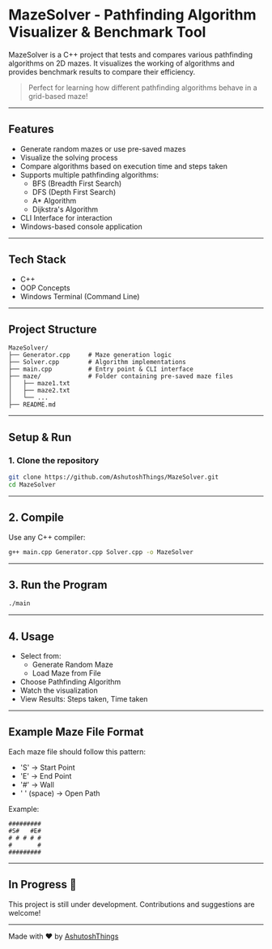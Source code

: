 
# MazeSolver - Pathfinding Algorithm Visualizer & Benchmark Tool

MazeSolver is a C++ project that tests and compares various pathfinding algorithms on 2D mazes. It visualizes the working of algorithms and provides benchmark results to compare their efficiency.

> Perfect for learning how different pathfinding algorithms behave in a grid-based maze!

---

## Features
- Generate random mazes or use pre-saved mazes
- Visualize the solving process
- Compare algorithms based on execution time and steps taken
- Supports multiple pathfinding algorithms:
  - BFS (Breadth First Search)
  - DFS (Depth First Search)
  - A* Algorithm
  - Dijkstra's Algorithm
- CLI Interface for interaction
- Windows-based console application

---

## Tech Stack
- C++
- OOP Concepts
- Windows Terminal (Command Line)

---

## Project Structure

```
MazeSolver/
├── Generator.cpp     # Maze generation logic
├── Solver.cpp        # Algorithm implementations
├── main.cpp          # Entry point & CLI interface
├── maze/             # Folder containing pre-saved maze files
│   ├── maze1.txt
│   ├── maze2.txt
│   └── ...
├── README.md
```

---

## Setup & Run

### 1. Clone the repository
```bash
git clone https://github.com/AshutoshThings/MazeSolver.git
cd MazeSolver
```

---

## 2. Compile

Use any C++ compiler:

```bash
g++ main.cpp Generator.cpp Solver.cpp -o MazeSolver
```

---

## 3. Run the Program

```bash
./main
```

---

## 4. Usage

- Select from:
  - Generate Random Maze
  - Load Maze from File
- Choose Pathfinding Algorithm
- Watch the visualization
- View Results: Steps taken, Time taken

---

## Example Maze File Format
Each maze file should follow this pattern:

- 'S' -> Start Point
- 'E' -> End Point
- '#' -> Wall
- ' ' (space) -> Open Path

Example:
```
#########
#S#   #E#
# # # # #
#       #
#########
```

---
## In Progress 🚧

This project is still under development. Contributions and suggestions are welcome!

---

Made with ❤️ by [AshutoshThings](https://github.com/AshutoshThings)
